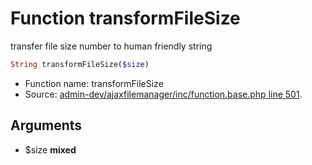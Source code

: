 Function transformFileSize
===========================

transfer file size number to human friendly string



```php
String transformFileSize($size)
```

* Function name: transformFileSize
* Source: [admin-dev/ajaxfilemanager/inc/function.base.php line 501](https://github.com/PrestaShop/PrestaShop/blob/1.5.0.17/admin-dev/ajaxfilemanager/inc/function.base.php#L501).

Arguments
---------

* $size **mixed**

